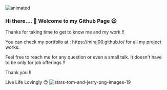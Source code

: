 ![animated](https://user-images.githubusercontent.com/84084583/141597197-473f604d-0c15-4f11-b54a-a2ba38701904.GIF)
### Hi there.... 👋 Welcome to my Github Page 😃


Thanks for taking time to get to know me and my work !!

You can check my portfolio at : https://miraj00.github.io/  for all my project works.

Feel free to reach me for any question or even a small talk. It doesn't have to be only for job offerings !!

Thank you !!

Live Life Lovingly  😊 
![stars-tom-and-jerry-png-images-19](https://user-images.githubusercontent.com/84084583/141606143-86b694be-2f99-4c25-ac5d-71adb8c18b0c.png)


